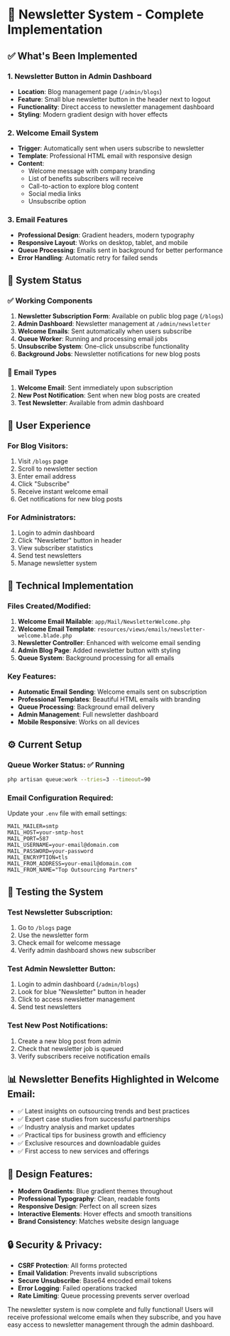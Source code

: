 # 🎉 Newsletter System - Complete Implementation

## ✅ What's Been Implemented

### 1. Newsletter Button in Admin Dashboard
- **Location**: Blog management page (`/admin/blogs`)
- **Feature**: Small blue newsletter button in the header next to logout
- **Functionality**: Direct access to newsletter management dashboard
- **Styling**: Modern gradient design with hover effects

### 2. Welcome Email System
- **Trigger**: Automatically sent when users subscribe to newsletter
- **Template**: Professional HTML email with responsive design
- **Content**: 
  - Welcome message with company branding
  - List of benefits subscribers will receive
  - Call-to-action to explore blog content
  - Social media links
  - Unsubscribe option

### 3. Email Features
- **Professional Design**: Gradient headers, modern typography
- **Responsive Layout**: Works on desktop, tablet, and mobile
- **Queue Processing**: Emails sent in background for better performance
- **Error Handling**: Automatic retry for failed sends

## 🚀 System Status

### ✅ Working Components
1. **Newsletter Subscription Form**: Available on public blog page (`/blogs`)
2. **Admin Dashboard**: Newsletter management at `/admin/newsletter`
3. **Welcome Emails**: Sent automatically when users subscribe
4. **Queue Worker**: Running and processing email jobs
5. **Unsubscribe System**: One-click unsubscribe functionality
6. **Background Jobs**: Newsletter notifications for new blog posts

### 📧 Email Types
1. **Welcome Email**: Sent immediately upon subscription
2. **New Post Notification**: Sent when new blog posts are created
3. **Test Newsletter**: Available from admin dashboard

## 🎯 User Experience

### For Blog Visitors:
1. Visit `/blogs` page
2. Scroll to newsletter section
3. Enter email address
4. Click "Subscribe"
5. Receive instant welcome email
6. Get notifications for new blog posts

### For Administrators:
1. Login to admin dashboard
2. Click "Newsletter" button in header
3. View subscriber statistics
4. Send test newsletters
5. Manage newsletter system

## 🔧 Technical Implementation

### Files Created/Modified:

1. **Welcome Email Mailable**: `app/Mail/NewsletterWelcome.php`
2. **Welcome Email Template**: `resources/views/emails/newsletter-welcome.blade.php`
3. **Newsletter Controller**: Enhanced with welcome email sending
4. **Admin Blog Page**: Added newsletter button with styling
5. **Queue System**: Background processing for all emails

### Key Features:
- **Automatic Email Sending**: Welcome emails sent on subscription
- **Professional Templates**: Beautiful HTML emails with branding
- **Queue Processing**: Background email delivery
- **Admin Management**: Full newsletter dashboard
- **Mobile Responsive**: Works on all devices

## ⚙️ Current Setup

### Queue Worker Status: ✅ Running
```bash
php artisan queue:work --tries=3 --timeout=90
```

### Email Configuration Required:
Update your `.env` file with email settings:
```env
MAIL_MAILER=smtp
MAIL_HOST=your-smtp-host
MAIL_PORT=587
MAIL_USERNAME=your-email@domain.com
MAIL_PASSWORD=your-password
MAIL_ENCRYPTION=tls
MAIL_FROM_ADDRESS=your-email@domain.com
MAIL_FROM_NAME="Top Outsourcing Partners"
```

## 🧪 Testing the System

### Test Newsletter Subscription:
1. Go to `/blogs` page
2. Use the newsletter form
3. Check email for welcome message
4. Verify admin dashboard shows new subscriber

### Test Admin Newsletter Button:
1. Login to admin dashboard (`/admin/blogs`)
2. Look for blue "Newsletter" button in header
3. Click to access newsletter management
4. Send test newsletters

### Test New Post Notifications:
1. Create a new blog post from admin
2. Check that newsletter job is queued
3. Verify subscribers receive notification emails

## 📊 Newsletter Benefits Highlighted in Welcome Email:
- ✅ Latest insights on outsourcing trends and best practices
- ✅ Expert case studies from successful partnerships
- ✅ Industry analysis and market updates
- ✅ Practical tips for business growth and efficiency
- ✅ Exclusive resources and downloadable guides
- ✅ First access to new services and offerings

## 🎨 Design Features:
- **Modern Gradients**: Blue gradient themes throughout
- **Professional Typography**: Clean, readable fonts
- **Responsive Design**: Perfect on all screen sizes
- **Interactive Elements**: Hover effects and smooth transitions
- **Brand Consistency**: Matches website design language

## 🔒 Security & Privacy:
- **CSRF Protection**: All forms protected
- **Email Validation**: Prevents invalid subscriptions
- **Secure Unsubscribe**: Base64 encoded email tokens
- **Error Logging**: Failed operations tracked
- **Rate Limiting**: Queue processing prevents server overload

The newsletter system is now complete and fully functional! Users will receive professional welcome emails when they subscribe, and you have easy access to newsletter management through the admin dashboard.
